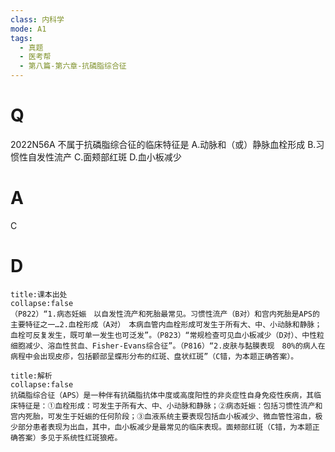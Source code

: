 ```yaml
---
class: 内科学
mode: A1
tags:
  - 真题
  - 医考帮
  - 第八篇-第六章-抗磷脂综合征
---
```


# Q
2022N56A 不属于抗磷脂综合征的临床特征是
A.动脉和（或）静脉血栓形成
B.习惯性自发性流产
C.面颊部红斑
D.血小板减少

# A
C
# D
```ad-note
title:课本出处
collapse:false
（P822）“1.病态妊娠　以自发性流产和死胎最常见。习惯性流产（B对）和宫内死胎是APS的主要特征之一…2.血栓形成（A对）　本病血管内血栓形成可发生于所有大、中、小动脉和静脉；血栓可反复发生，既可单一发生也可泛发”。（P823）“常规检查可见血小板减少（D对）、中性粒细胞减少、溶血性贫血、Fisher-Evans综合征”。（P816）“2.皮肤与黏膜表现　80%的病人在病程中会出现皮疹，包括颧部呈蝶形分布的红斑、盘状红斑”（C错，为本题正确答案）。
```

```ad-summary
title:解析
collapse:false
抗磷脂综合征（APS）是一种伴有抗磷脂抗体中度或高度阳性的非炎症性自身免疫性疾病，其临床特征是：①血栓形成：可发生于所有大、中、小动脉和静脉；②病态妊娠：包括习惯性流产和宫内死胎，可发生于妊娠的任何阶段；③血液系统主要表现包括血小板减少、微血管性溶血，极少部分患者表现为出血，其中，血小板减少是最常见的临床表现。面颊部红斑（C错，为本题正确答案）多见于系统性红斑狼疮。
```

